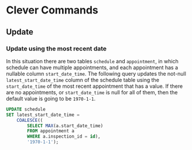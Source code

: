 # Clever Commands

## Update

### Update using the most recent date

In this situation there are two tables `schedule` and `appointment`, in which schedule can have multiple appointments,
and each appointment has a nullable column `start_date_time`. The following query updates the not-null `latest_start_date_time`
column of the schedule table using the `start_date_time` of the most recent appointment that has a value.
If there are no appointments, or `start_date_time` is null for all of them, then the default value is going to be `1970-1-1`.

```sql
UPDATE schedule
SET latest_start_date_time = 
    COALESCE((
        SELECT MAX(a.start_date_time)
        FROM appointment a
        WHERE a.inspection_id = id),
        '1970-1-1');
```
